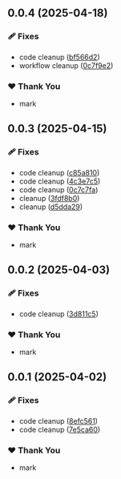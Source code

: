 ## 0.0.4 (2025-04-18)

### 🩹 Fixes

- code cleanup ([bf566d2](https://github.com/mwashburn160/pipeline-builder/commit/bf566d2))
- workflow cleanup ([0c7f9e2](https://github.com/mwashburn160/pipeline-builder/commit/0c7f9e2))

### ❤️ Thank You

- mark

## 0.0.3 (2025-04-15)

### 🩹 Fixes

- code cleanup ([c85a810](https://github.com/mwashburn160/pipeline-builder/commit/c85a810))
- code cleanup ([4c3e7c5](https://github.com/mwashburn160/pipeline-builder/commit/4c3e7c5))
- code cleanup ([0c7c7fa](https://github.com/mwashburn160/pipeline-builder/commit/0c7c7fa))
- cleanup ([3fdf8b0](https://github.com/mwashburn160/pipeline-builder/commit/3fdf8b0))
- cleanup ([d5dda29](https://github.com/mwashburn160/pipeline-builder/commit/d5dda29))

### ❤️ Thank You

- mark

## 0.0.2 (2025-04-03)

### 🩹 Fixes

- code cleanup ([3d811c5](https://github.com/mwashburn160/pipeline-builder/commit/3d811c5))

### ❤️ Thank You

- mark

## 0.0.1 (2025-04-02)

### 🩹 Fixes

- code cleanup ([8efc561](https://github.com/mwashburn160/pipeline-builder/commit/8efc561))
- code cleanup ([7e5ca60](https://github.com/mwashburn160/pipeline-builder/commit/7e5ca60))

### ❤️ Thank You

- mark